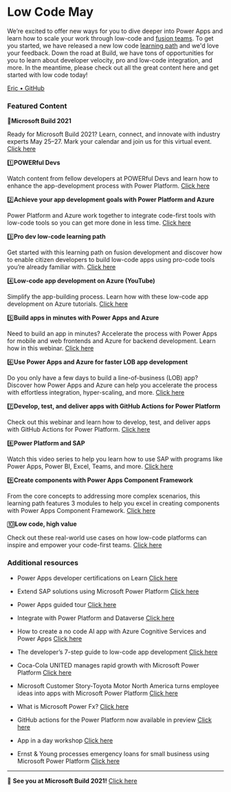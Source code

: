 # Low Code May 

We’re excited to offer new ways for you to dive deeper into Power Apps and learn how to scale your work through low-code and [fusion teams](https://aka.ms/fusionblogbuild2021). To get you started, we have released a new low code [learning path](https://aka.ms/fusion-dev-path) and we'd love your feedback.  Down the road at Build, we have tons of opportunities for you to learn about developer velocity, pro and low-code integration, and more. In the meantime, please check out all the great content here and get started with low code today! 

[Eric • GitHub](https://github.com/eamcc)   

 

### Featured Content 

:loudspeaker:**Microsoft Build 2021** 

Ready for Microsoft Build 2021? Learn, connect, and innovate with industry experts May 25–27. Mark your calendar and join us for this virtual event. [Click here](https://aka.ms/DevEdCalMay21github1) 

:one:**POWERful Devs** 

Watch content from fellow developers at POWERful Devs and learn how to enhance the app-development process with Power Platform. [Click here](https://aka.ms/DevEdCalMay21github2)    

:two:**Achieve your app development goals with Power Platform and Azure** 

Power Platform and Azure work together to integrate code-first tools with low-code tools so you can get more done in less time. ​[Click here](https://aka.ms/DevEdCalMay21github3) 

:three:**Pro dev low-code learning path** 

Get started with this learning path on fusion development and discover how to enable citizen developers to build low-code apps using pro-code tools you’re already familiar with. [Click here](https://aka.ms/DevEdCalMay21github4)      

:four:**Low-code app development on Azure (YouTube)** 

Simplify the app-building process. Learn how with these low-code app development on Azure tutorials. [Click here](https://aka.ms/DevEdCalMay21github5) 

:five:**Build apps in minutes with Power Apps and Azure** 

Need to build an app in minutes? Accelerate the process with Power Apps for mobile and web frontends and Azure for backend development. Learn how in this webinar. [Click here](https://aka.ms/DevEdCalMay21github6) 

:six:**Use Power Apps and Azure for faster LOB app development** 

Do you only have a few days to build a line-of-business (LOB) app? Discover how Power Apps and Azure can help you accelerate the process with effortless integration, hyper-scaling, and more. [Click here](https://aka.ms/DevEdCalMay21github7)   

:seven:**Develop, test, and deliver apps with GitHub Actions for Power Platform** 

Check out this webinar and learn how to develop, test, and deliver apps with GitHub Actions for Power Platform. [Click here](https://aka.ms/DevEdCalMay21github8)   

:eight:**Power Platform and SAP** 

Watch this video series to help you learn how to use SAP with programs like Power Apps, Power BI, Excel, Teams, and more. [Click here](https://aka.ms/DevEdCalMay21github9)   

:nine:**Create components with Power Apps Component Framework** 

From the core concepts to addressing more complex scenarios, this learning path features 3 modules to help you excel in creating components with Power Apps Component Framework. [Click here](https://aka.ms/DevEdCalMay21github10)   

:keycap_ten:**Low code, high value** 

Check out these real-world use cases on how low-code platforms can inspire and empower your code-first teams. [Click here](https://aka.ms/DevEdCalMay21github11)   

 

### Additional resources 

* Power Apps developer certifications on Learn [Click here](https://aka.ms/DevEdCalMay21github12)  

* Extend SAP solutions using Microsoft Power Platform [Click here](https://aka.ms/DevEdCalMay21github13) 

* Power Apps guided tour [Click here](https://aka.ms/DevEdCalMay21github14) 

* Integrate with Power Platform and Dataverse [Click here](https://aka.ms/DevEdCalMay21github15) 

* How to create a no code AI app with Azure Cognitive Services and Power Apps [Click here](https://aka.ms/DevEdCalMay21github16) 

* The developer’s 7-step guide to low-code app development [Click here](https://aka.ms/DevEdCalMay21github17) 

* Coca-Cola UNITED manages rapid growth with Microsoft Power Platform [Click here](https://aka.ms/DevEdCalMay21github18) 

* Microsoft Customer Story-Toyota Motor North America turns employee ideas into apps with Microsoft Power Platform [Click here](https://aka.ms/DevEdCalMay21github23) 

* What is Microsoft Power Fx? [Click here](https://aka.ms/DevEdCalMay21github20) 

* GitHub actions for the Power Platform now available in preview [Click here](https://aka.ms/DevEdCalMay21github21) 

* App in a day workshop [Click here](https://aka.ms/DevEdCalMay21github22) 

* Ernst & Young processes emergency loans for small business using Microsoft Power Platform [Click here](https://aka.ms/DevEdCalMay21github24) 

--- 

 

:bookmark: **See you at Microsoft Build 2021!** [Click here](https://aka.ms/DevEdCalMay21github1) 